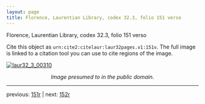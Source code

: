 ```yaml
---
layout: page
title: Florence, Laurentian Library, codex 32.3, folio 151 verso
---
```


Florence, Laurentian Library, codex 32.3, folio 151 verso

Cite this object as `urn:cite2:citelaur:laur32pages.v1:151v`.  The full image is linked to a citation tool you can use to cite regions of the image.

[![laur32_3_00310](http://www.homermultitext.org/iipsrv?IIIF=/project/homer/pyramidal/deepzoom/citelaur/laur32imgs/v1/laur32_3_00310.tif/full/800,/0/default.jpg)](http://www.homermultitext.org/ict2/?urn=urn:cite2:citelaur:laur32imgs.v1:laur32_3_00310) 

<p style="text-align: center; font-style: italic;">Image presumed to in the public domain.</p>

---

previous: [151r](../151r/) | next: [152r](../152r/)